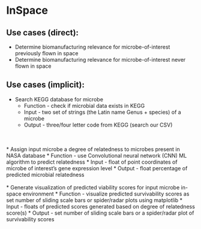 # InSpace

## Use cases (direct):
* Determine biomanufacturing relevance for microbe-of-interest previously flown in space
* Determine biomanufacturing relevance for microbe-of-interest never flown in space

## Use cases (implicit): 
* Search KEGG database for microbe
  * Function - check if microbial data exists in KEGG
  * Input - two set of strings (the Latin name Genus + species) of a microbe
  * Output - three/four letter code from KEGG (search our CSV) 
<br>
<br>
* Assign input microbe a degree of relatedness to microbes present in NASA database
  * Function - use Convolutional neural network (CNN) ML algorithm to predict relatedness
  * Input - float of point coordinates of microbe of interest’s gene expression level
  * Output - float percentage of predicted microbial relatedness
<br>
<br>
* Generate visualization of predicted viability scores for input microbe in-space environment
  * Function - visualize predicted survivability scores as set number of sliding scale bars or spider/radar plots using matplotlib
  * Input - floats of predicted scores generated based on degree of relatedness score(s)
  * Output - set number of sliding scale bars or a spider/radar plot of survivability scores  
